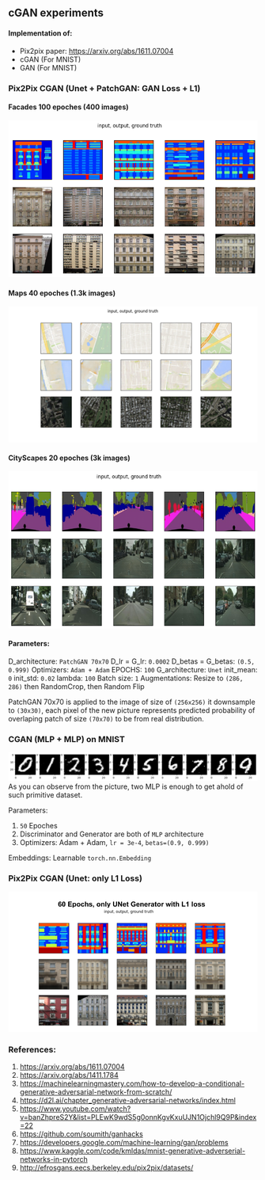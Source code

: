 ## cGAN experiments
#### Implementation of: 
- Pix2pix paper: https://arxiv.org/abs/1611.07004
- cGAN (For MNIST)
- GAN (For MNIST)

### Pix2Pix CGAN (Unet + PatchGAN: GAN Loss + L1)
#### Facades 100 epoches (400 images)
![Facade dataset, 400 images](images/PatchGAN_100_epoches.png)

#### Maps 40 epoches (1.3k images)
![Facade dataset, 400 images](images/Maps_40_epoches.png)
#### CityScapes 20 epoches (3k images)
![CityScapes](images/CityScapes_15_Epochs.png)

#### Parameters:
D_architecture: `PatchGAN 70x70`
D_lr = G_lr: `0.0002`
D_betas = G_betas: `(0.5, 0.999)`
Optimizers: `Adam + Adam`
EPOCHS: `100`
G_architecture: `Unet`
init_mean: `0`
init_std: `0.02`
lambda: `100`
Batch size: `1`
Augmentations: Resize to `(286, 286)` then RandomCrop, then Random Flip

PatchGAN 70x70 is applied to the image of size of `(256x256)` it downsample to `(30x30)`, each pixel of the new picture represents predicted probability of overlaping patch of size `(70x70)` to be from real distribution.


### CGAN (MLP + MLP) on MNIST
![Conditioned sample](images/cgan_MNIST.png)
As you can observe from the picture, two MLP is enough to get ahold of such primitive dataset.

Parameters:
1. `50` Epoches 
2. Discriminator and Generator are both of `MLP` architecture
3. Optimizers: Adam + Adam, `lr = 3e-4`, `betas=(0.9, 0.999)`

Embeddings:
Learnable `torch.nn.Embedding`

### Pix2Pix CGAN (Unet: only L1 Loss)
![](images/PatchGAN_only_L1_60_Epochs.png)


### References:
1. https://arxiv.org/abs/1611.07004
2. https://arxiv.org/abs/1411.1784
3. https://machinelearningmastery.com/how-to-develop-a-conditional-generative-adversarial-network-from-scratch/
4. https://d2l.ai/chapter_generative-adversarial-networks/index.html
5. https://www.youtube.com/watch?v=banZhpreS2Y&list=PLEwK9wdS5g0onnKgvKxuUJN1Ojchl9Q9P&index=22
6. https://github.com/soumith/ganhacks
7. https://developers.google.com/machine-learning/gan/problems
8. https://www.kaggle.com/code/kmldas/mnist-generative-adverserial-networks-in-pytorch
9. http://efrosgans.eecs.berkeley.edu/pix2pix/datasets/
